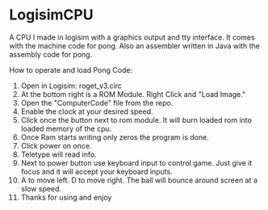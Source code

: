 # LogisimCPU
A CPU I made in logisim with a graphics output and tty interface. It comes with the machine code for pong. Also an assembler written in Java with the assembly code for pong.

How to operate and load Pong Code:
1) Open in Logisim: roget_v3.circ
2) At the bottom right is a ROM Module. Right Click and "Load Image." 
3) Open the "ComputerCode" file from the repo.
4) Enable the clock at your desired speed.
4) Click once the button next to rom module. It will burn loaded rom into loaded memory of the cpu.
5) Once Ram starts writing only zeros the program is done.
6) Click power on once.
7) Teletype will read info.
8) Next to power button use keyboard input to control game. Just give it focus and it will accept your keyboard inputs.
9) A to move left. D to move right. The ball will bounce around screen at a slow speed.
10) Thanks for using and enjoy
